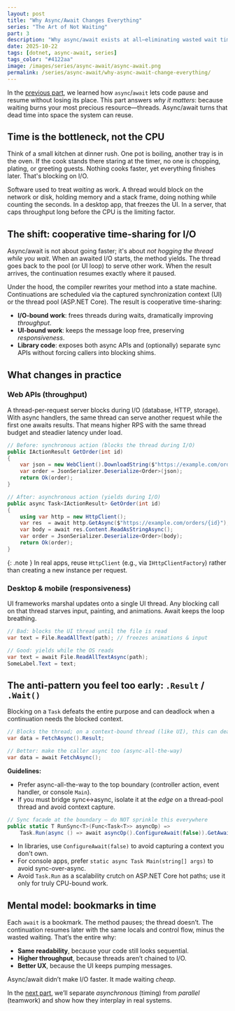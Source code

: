 ```yaml
---
layout: post
title: "Why Async/Await Changes Everything"
series: "The Art of Not Waiting"
part: 3
description: "Why async/await exists at all—eliminating wasted wait time to unlock responsiveness and throughput."
date: 2025-10-22
tags: [dotnet, async-await, series]
tags_color: "#4122aa"
image: /images/series/async-await/async-await.png
permalink: /series/async-await/why-async-await-change-everything/
---
```


In the [previous part](/series/async-await/understanding-async-and-await/), we learned how `async`/`await` lets code pause and resume without losing its place. This part answers *why it matters*: because waiting burns your most precious resource—threads. Async/await turns that dead time into space the system can reuse.

## Time is the bottleneck, not the CPU

Think of a small kitchen at dinner rush. One pot is boiling, another tray is in the oven. If the cook stands there staring at the timer, no one is chopping, plating, or greeting guests. Nothing cooks faster, yet everything finishes later. That's blocking on I/O.

Software used to treat *waiting* as work. A thread would block on the network or disk, holding memory and a stack frame, doing nothing while counting the seconds. In a desktop app, that freezes the UI. In a server, that caps throughput long before the CPU is the limiting factor.

## The shift: cooperative time-sharing for I/O

Async/await is not about going faster; it's about *not hogging the thread while you wait*. When an awaited I/O starts, the method yields. The thread goes back to the pool (or UI loop) to serve other work. When the result arrives, the continuation resumes exactly where it paused.

Under the hood, the compiler rewrites your method into a state machine. Continuations are scheduled via the captured synchronization context (UI) or the thread pool (ASP.NET Core). The result is cooperative time-sharing:

* **I/O-bound work**: frees threads during waits, dramatically improving *throughput*.
* **UI-bound work**: keeps the message loop free, preserving *responsiveness*.
* **Library code**: exposes both async APIs and (optionally) separate sync APIs without forcing callers into blocking shims.

## What changes in practice

### Web APIs (throughput)

A thread-per-request server blocks during I/O (database, HTTP, storage). With async handlers, the same thread can serve another request while the first one awaits results. That means higher RPS with the same thread budget and steadier latency under load.

```csharp
// Before: synchronous action (blocks the thread during I/O)
public IActionResult GetOrder(int id)
{
    var json = new WebClient().DownloadString($"https://example.com/orders/{id}"); // blocks
    var order = JsonSerializer.Deserialize<Order>(json);
    return Ok(order);
}

// After: asynchronous action (yields during I/O)
public async Task<IActionResult> GetOrder(int id)
{
    using var http = new HttpClient();
    var res  = await http.GetAsync($"https://example.com/orders/{id}");
    var body = await res.Content.ReadAsStringAsync();
    var order = JsonSerializer.Deserialize<Order>(body);
    return Ok(order);
}
```

{: .note }
 In real apps, reuse `HttpClient` (e.g., via `IHttpClientFactory`) rather than creating a new instance per request.

### Desktop & mobile (responsiveness)

UI frameworks marshal updates onto a single UI thread. Any blocking call on that thread starves input, painting, and animations. Await keeps the loop breathing.

```csharp
// Bad: blocks the UI thread until the file is read
var text = File.ReadAllText(path); // freezes animations & input

// Good: yields while the OS reads
var text = await File.ReadAllTextAsync(path);
SomeLabel.Text = text;
```

## The anti-pattern you feel too early: `.Result` / `.Wait()`

Blocking on a `Task` defeats the entire purpose and can deadlock when a continuation needs the blocked context.

```csharp
// Blocks the thread; on a context-bound thread (like UI), this can deadlock
var data = FetchAsync().Result; 

// Better: make the caller async too (async-all-the-way)
var data = await FetchAsync();
```

**Guidelines:**

* Prefer async-all-the-way to the top boundary (controller action, event handler, or console `Main`).
* If you must bridge sync↔async, isolate it at the *edge* on a thread-pool thread and avoid context capture.

```csharp
// Sync facade at the boundary — do NOT sprinkle this everywhere
public static T RunSync<T>(Func<Task<T>> asyncOp) =>
    Task.Run(async () => await asyncOp().ConfigureAwait(false)).GetAwaiter().GetResult();
```

* In libraries, use `ConfigureAwait(false)` to avoid capturing a context you don't own.
* For console apps, prefer `static async Task Main(string[] args)` to avoid sync-over-async.
* Avoid `Task.Run` as a scalability crutch on ASP.NET Core hot paths; use it only for truly CPU-bound work.

## Mental model: bookmarks in time

Each `await` is a bookmark. The method pauses; the thread doesn’t. The continuation resumes later with the same locals and control flow, minus the wasted waiting. That’s the entire why:

* **Same readability**, because your code still looks sequential.
* **Higher throughput**, because threads aren’t chained to I/O.
* **Better UX**, because the UI keeps pumping messages.

Async/await didn’t make I/O faster. It made waiting *cheap*.

In the [next part](/series/async-await/timing-vs-teamwork/), we’ll separate *asynchronous* (timing) from *parallel* (teamwork) and show how they interplay in real systems.
